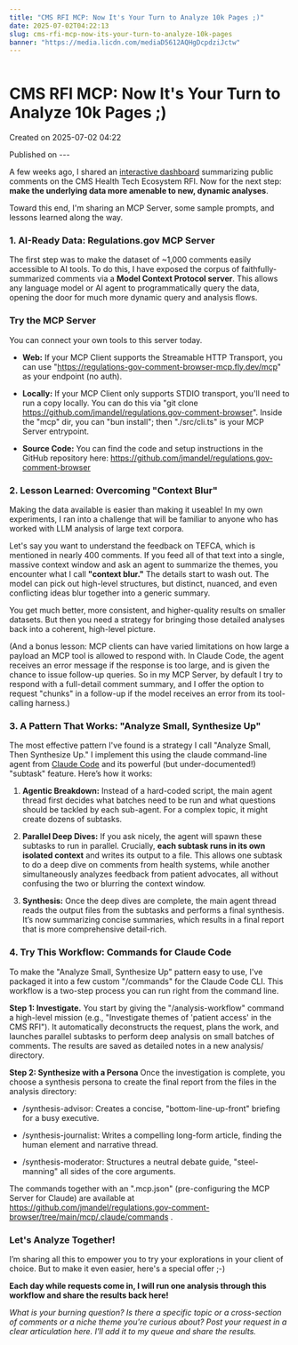 ```yaml
---
title: "CMS RFI MCP: Now It's Your Turn to Analyze 10k Pages ;)"
date: 2025-07-02T04:22:13
slug: cms-rfi-mcp-now-its-your-turn-to-analyze-10k-pages
banner: "https://media.licdn.com/mediaD5612AQHgDcpdziJctw"
---
```


<img alt="" src="https://media.licdn.com/mediaD5612AQHgDcpdziJctw" title=""/>
<h1>CMS RFI MCP: Now It's Your Turn to Analyze 10k Pages ;)</h1>
<p class="created">Created on 2025-07-02 04:22</p>
<p class="published">Published on ---</p>
<div><p>A few weeks ago, I shared an <a href="https://joshuamandel.com/regulations.gov-comment-browser/CMS-2025-0050-0031/" target="_blank">interactive dashboard</a> summarizing public comments on the CMS Health Tech Ecosystem RFI. Now for the next step: <strong>make the underlying data more amenable to new, dynamic analyses</strong>.</p><p>Toward this end, I'm sharing an MCP Server, some sample prompts, and lessons learned along the way.</p><h3>1. AI-Ready Data: Regulations.gov MCP Server</h3><p>The first step was to make the dataset of ~1,000 comments easily accessible to AI tools. To do this, I have exposed the corpus of faithfully-summarized comments via a <strong>Model Context Protocol server</strong>. This allows any language model or AI agent to programmatically query the data, opening the door for much more dynamic query and analysis flows.</p><h3>Try the MCP Server</h3><p>You can connect your own tools to this server today.</p><ul><li><p><strong>Web:</strong> If your MCP Client supports the Streamable HTTP Transport, you can use "<a href="https://www.linkedin.com/redir/general-malware-page?url=https%3A%2F%2Fregulations-gov-comment-browser-mcp%2efly%2edev%2Fmcp" target="_blank">https://regulations-gov-comment-browser-mcp.fly.dev/mcp</a>" as your endpoint (no auth).</p></li><li><p><strong>Locally:</strong> If your MCP Client only supports STDIO transport, you'll need to run a copy locally. You can do this via "git clone <a href="https://github.com/jmandel/regulations.gov-comment-browser" target="_blank">https://github.com/jmandel/regulations.gov-comment-browser</a>". Inside the "mcp" dir, you can "bun install"; then "./src/cli.ts" is your MCP Server entrypoint.</p></li><li><p><strong>Source Code:</strong> You can find the code and setup instructions in the GitHub repository here: <a href="https://github.com/jmandel/regulations.gov-comment-browser" target="_blank">https://github.com/jmandel/regulations.gov-comment-browser</a></p></li></ul><h3>2. Lesson Learned: Overcoming "Context Blur"</h3><p>Making the data available is easier than making it useable! In my own experiments, I ran into a challenge that will be familiar to anyone who has worked with LLM analysis of large text corpora.</p><p>Let's say you want to understand the feedback on TEFCA, which is mentioned in nearly 400 comments. If you feed all of that text into a single, massive context window and ask an agent to summarize the themes, you encounter what I call <strong>"context blur."</strong> The details start to wash out. The model can pick out high-level structures, but distinct, nuanced, and even conflicting ideas blur together into a generic summary.</p><p>You get much better, more consistent, and higher-quality results on smaller datasets. But then you need a strategy for bringing those detailed analyses back into a coherent, high-level picture.</p><p>(And a bonus lesson: MCP clients can have varied limitations on how large a payload an MCP tool is allowed to respond with. In Claude Code, the agent receives an error message if the response is too large, and is given the chance to issue follow-up queries. So in my MCP Server, by default I try to respond with a full-detail comment summary, and I offer the option to request "chunks" in a follow-up if the model receives an error from its tool-calling harness.)</p><h3>3. A Pattern That Works: "Analyze Small, Synthesize Up"</h3><p>The most effective pattern I've found is a strategy I call "Analyze Small, Then Synthesize Up." I implement this using the claude command-line agent from <a href="https://docs.anthropic.com/en/docs/claude-code/overview" target="_blank">Claude Code</a> and its powerful (but under-documented!) "subtask" feature. Here’s how it works:</p><ol><li><p><strong>Agentic Breakdown:</strong> Instead of a hard-coded script, the main agent thread first decides what batches need to be run and what questions should be tackled by each sub-agent. For a complex topic, it might create dozens of subtasks.</p></li><li><p><strong>Parallel Deep Dives:</strong> If you ask nicely, the agent will spawn these subtasks to run in parallel. Crucially, <strong>each subtask runs in its own isolated context</strong> and writes its output to a file. This allows one subtask to do a deep dive on comments from health systems, while another simultaneously analyzes feedback from patient advocates, all without confusing the two or blurring the context window.</p></li><li><p><strong>Synthesis:</strong> Once the deep dives are complete, the main agent thread reads the output files from the subtasks and performs a final synthesis. It’s now summarizing concise summaries, which results in a final report that is more comprehensive detail-rich.</p></li></ol><h3>4. Try This Workflow: Commands for Claude Code</h3><p>To make the "Analyze Small, Synthesize Up" pattern easy to use, I've packaged it into a few custom "/commands" for the Claude Code CLI. This workflow is a two-step process you can run right from the command line.</p><p><strong>Step 1: Investigate.</strong> You start by giving the "/analysis-workflow" command a high-level mission (e.g., "Investigate themes of 'patient access' in the CMS RFI"). It automatically deconstructs the request, plans the work, and launches parallel subtasks to perform deep analysis on small batches of comments. The results are saved as detailed notes in a new analysis/ directory.</p><p><strong>Step 2: Synthesize with a Persona</strong> Once the investigation is complete, you choose a synthesis persona to create the final report from the files in the analysis directory:</p><ul><li><p>/synthesis-advisor: Creates a concise, "bottom-line-up-front" briefing for a busy executive.</p></li><li><p>/synthesis-journalist: Writes a compelling long-form article, finding the human element and narrative thread.</p></li><li><p>/synthesis-moderator: Structures a neutral debate guide, "steel-manning" all sides of the core arguments.</p></li></ul><p>The commands together with an ".mcp.json" (pre-configuring the MCP Server for Claude) are available at <a href="https://github.com/jmandel/regulations.gov-comment-browser/tree/main/mcp/.claude/commands" target="_blank">https://github.com/jmandel/regulations.gov-comment-browser/tree/main/mcp/.claude/commands</a> .</p><h3>Let's Analyze Together!</h3><p>I’m sharing all this to empower you to try your explorations in your client of choice. But to make it even easier, here's a special offer ;-)</p><p><strong>Each day while requests come in, I will run one analysis through this workflow and share the results back here!</strong></p><p><em>What is your burning question? Is there a specific topic or a cross-section of comments or a niche theme you're curious about? Post your request in a clear articulation here. I’ll add it to my queue and share the results.</em></p></div>
